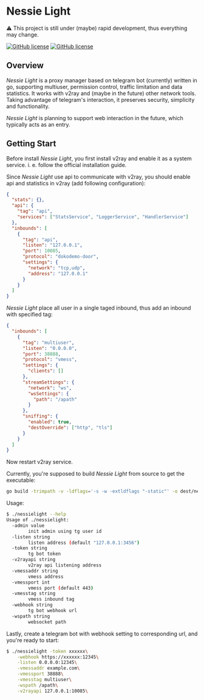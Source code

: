 # Nessie Light

:warning: This project is still under (maybe) rapid development, thus everything may change.

<a href="https://github.com/Project-Nessie/nessielight/blob/master/LICENSE"><img alt="GitHub license" src="https://img.shields.io/github/license/Project-Nessie/nessielight"></a> <a href="https://goreportcard.com/report/github.com/Project-Nessie/nessielight"><img alt="GitHub license" src="https://goreportcard.com/badge/github.com/Project-Nessie/nessielight"></a>

## Overview

_Nessie Light_ is a proxy manager based on telegram bot (currently) written in go, supporting multiuser, permission control, traffic limitation and data statistics. It works with v2ray and (maybe in the future) other network tools. Taking advantage of telegram's interaction, it preserves security, simplicity and functionality.

_Nessie Light_ is planning to support web interaction in the future, which typically acts as an entry.

## Getting Start

Before install _Nessie Light_, you first install v2ray and enable it as a system service. i. e. follow the official installation guide.

Since _Nessie Light_ use api to communicate with v2ray, you should enable api and statistics in v2ray (add following configuration):

```json
{
  "stats": {},
  "api": {
    "tag": "api",
    "services": ["StatsService", "LoggerService", "HandlerService"]
  },
  "inbounds": [
    {
      "tag": "api",
      "listen": "127.0.0.1",
      "port": 10085,
      "protocol": "dokodemo-door",
      "settings": {
        "network": "tcp,udp",
        "address": "127.0.0.1"
      }
    }
  ]
}
```

_Nessie Light_ place all user in a single taged inbound, thus add an inbound with specified tag:

```json
{
  "inbounds": [
    {
      "tag": "multiuser",
      "listen": "0.0.0.0",
      "port": 38888,
      "protocol": "vmess",
      "settings": {
        "clients": []
      },
      "streamSettings": {
        "network": "ws",
        "wsSettings": {
          "path": "/apath"
        }
      },
      "sniffing": {
        "enabled": true,
        "destOverride": ["http", "tls"]
      }
    }
  ]
}
```

Now restart v2ray service.

Currently, you're supposed to build _Nessie Light_ from source to get the executable:

```bash
go build -trimpath -v -ldflags='-s -w -extldflags "-static"' -o dest/nessielight ./main
```

Usage:

```bash
$ ./nessielight --help
Usage of ./nessielight:
  -admin value
    	init admin using tg user id
  -listen string
    	listen address (default "127.0.0.1:3456")
  -token string
    	tg bot token
  -v2rayapi string
    	v2ray api listening address
  -vmessaddr string
    	vmess address
  -vmessport int
    	vmess port (default 443)
  -vmesstag string
    	vmess inbound tag
  -webhook string
    	tg bot webhook url
  -wspath string
    	websocket path
```

Lastly, create a telegram bot with webhook setting to corresponding url, and you're ready to start:

```bash
$ ./nessielight -token xxxxxx\
    -webhook https://xxxxxx:12345\
    -listen 0.0.0.0:12345\
    -vmessaddr example.com\
    -vmessport 38888\
    -vmesstag multiuser\
    -wspath /apath\
    -v2rayapi 127.0.0.1:10085\
```
